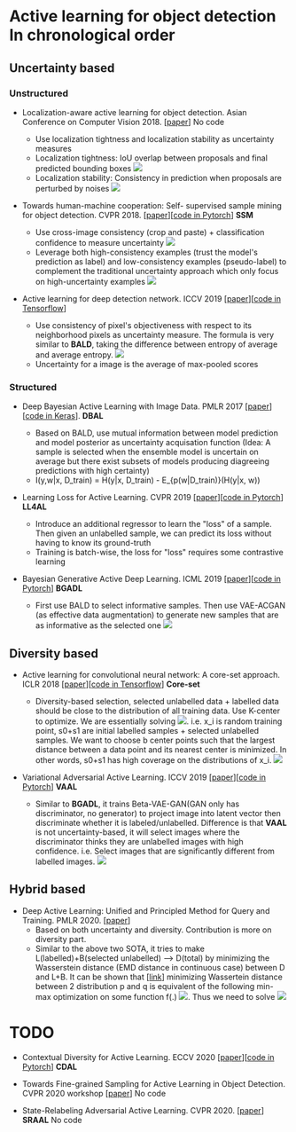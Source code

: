
# Active learning for object detection In chronological order


## Uncertainty based

### Unstructured 

- Localization-aware active learning for object detection. Asian Conference on Computer Vision 2018. [[paper](https://arxiv.org/pdf/1801.05124.pdf)] No code
    - Use localization tightness and localization stability as uncertainty measures
    - Localization tightness: IoU overlap between proposals and final predicted bounding boxes <img src="pic/localization_tight.png">
    - Localization stability: Consistency in prediction when proposals are perturbed by noises <img src="pic/localization_stability.png">
     
- Towards human-machine cooperation: Self- supervised sample mining for object detection. CVPR 2018. [[paper](https://arxiv.org/pdf/1803.09867.pdf)][[code in Pytorch](https://github.com/yanxp/SSM-Pytorch)] **SSM**
   - Use cross-image consistency (crop and paste) + classification confidence to measure uncertainty <img src="pic/SSM_CrossImage.png">
   - Leverage both high-consistency examples (trust the model's prediction as label) and low-consistency examples (pseudo-label) to complement the traditional uncertainty approach which only focus on high-uncertainty examples <img src="pic/SSM_framework.png">


- Active learning for deep detection network. ICCV 2019 [[paper](https://arxiv.org/pdf/1911.09168.pdf)][[code in Tensorflow](https://gitlab.com/haghdam/deep_active_learning/-/tree/master)]
   - Use consistency of pixel's objectiveness with respect to its neighborhood pixels as uncertainty measure. The formula is very similar to **BALD**, taking the difference between entropy of average and average entropy. <img src="pic/AL4DD_formula.png">
   - Uncertainty for a image is the average of max-pooled scores


### Structured
- Deep Bayesian Active Learning with Image Data. PMLR 2017 [[paper](http://proceedings.mlr.press/v70/gal17a/gal17a.pdf)][[code in Keras](https://github.com/Riashat/Deep-Bayesian-Active-Learning)]. **DBAL**
    - Based on BALD, use mutual information between model prediction and model posterior as uncertainty acquisation function (Idea: A sample is selected when the ensemble model is uncertain on average but there exist subsets of models producing diagreeing predictions with high certainty)
    - I(y,w|x, D_train) = H(y|x, D_train) - E_{p(w|D_train)}(H(y|x, w))

- Learning Loss for Active Learning. CVPR 2019 [[paper](https://openaccess.thecvf.com/content_CVPR_2019/papers/Yoo_Learning_Loss_for_Active_Learning_CVPR_2019_paper.pdf)][[code in Pytorch](https://github.com/Mephisto405/Learning-Loss-for-Active-Learning)] **LL4AL**
   - Introduce an additional regressor to learn the "loss" of a sample. Then given an unlabelled sample, we can predict its loss without having to know its ground-truth
   - Training is batch-wise, the loss for "loss" requires some contrastive learning

- Bayesian Generative Active Deep Learning. ICML 2019 [[paper](https://arxiv.org/pdf/1904.11643.pdf)][[code in Pytorch](https://github.com/toantm/BGADL)] **BGADL**
   - First use BALD to select informative samples. Then use VAE-ACGAN (as effective data augmentation) to generate new samples that are as informative as the selected one <img src="pic/BGADL.png">

   
## Diversity based

- Active learning for convolutional neural network: A core-set approach. ICLR 2018 [[paper](https://arxiv.org/pdf/1708.00489.pdf)][[code in Tensorflow](https://github.com/ozansener/active_learning_coreset)] **Core-set**
   - Diversity-based selection, selected unlabelled data + labelled data should be close to the distribution of all training data. Use K-center to optimize. We are essentially solving <img src="pic/coreset_optim.png">. i.e. x_i is random training point, s0+s1 are initial labelled samples + selected unlabelled samples. We want to choose b center points such that the largest distance between a data point and its nearest center is minimized. In other words, s0+s1 has high coverage on the distributions of x_i. <img src="pic/coreset_graph2.png">
   
- Variational Adversarial Active Learning. ICCV 2019 [[paper](https://openaccess.thecvf.com/content_ICCV_2019/papers/Sinha_Variational_Adversarial_Active_Learning_ICCV_2019_paper.pdf)][[code in Pytorch](https://github.com/sinhasam/vaal)] **VAAL**
   - Similar to **BGADL**, it trains Beta-VAE-GAN(GAN only has discriminator, no generator) to project image into latent vector then discriminate whether it is labeled/unlabelled. Difference is that **VAAL** is not uncertainty-based, it will select images where the discriminator thinks they are unlabelled images with high confidence. i.e. Select images that are significantly different from labelled images. <img src="pic/VAAL.png">

## Hybrid based
- Deep Active Learning: Unified and Principled Method for Query and Training. PMLR 2020. [[paper](http://proceedings.mlr.press/v108/shui20a/shui20a.pdf)]
   - Based on both uncertainty and diversity. Contribution is more on diversity part.
   - Similar to the above two SOTA, it tries to make L(labelled)+B(selected unlabelled) --> D(total) by minimizing the Wasserstein distance (EMD distance in continuous case) between D and L+B. It can be shown that [[link](https://blog.csdn.net/c9Yv2cf9I06K2A9E/article/details/86762056)] minimizing Wassertein distance between 2 distribution p and q is equivalent of the following min-max optimization on some function f(.) <img src="pic/WGAN.png">. Thus we need to solve <img src="pic/DAL_Unified.png">


# TODO
   

- Contextual Diversity for Active Learning. ECCV 2020 [[paper](https://arxiv.org/pdf/2008.05723)][[code in Pytorch](https://github.com/sharat29ag/CDAL)] **CDAL**

- Towards Fine-grained Sampling for Active Learning in Object Detection. CVPR 2020 workshop [[paper](https://openaccess.thecvf.com/content_CVPRW_2020/papers/w54/Desai_Towards_Fine-Grained_Sampling_for_Active_Learning_in_Object_Detection_CVPRW_2020_paper.pdf)] No code

- State-Relabeling Adversarial Active Learning. CVPR 2020. [[paper](https://openaccess.thecvf.com/content_CVPR_2020/papers/Zhang_State-Relabeling_Adversarial_Active_Learning_CVPR_2020_paper.pdf)] **SRAAL** No code
